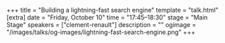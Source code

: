 +++
title = "Building a lightning-fast search engine"
template = "talk.html"
[extra]
  date = "Friday, October 10"
  time = "17:45–18:30"
  stage = "Main Stage"
  speakers = ["clement-renault"]
  description = ""
  ogimage = "/images/talks/og-images/lightning-fast-search-engine.png"
+++
